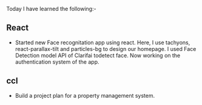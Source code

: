 Today I have learned the following:-

## React
- Started new Face recognitation app using react. Here, I use tachyons, react-parallax-tilt and particles-bg to design our homepage. I used Face Detection model API of Clarifai todetect face. Now working on the authentication system of the app.

## ccl
- Build a project plan for a property management system.



